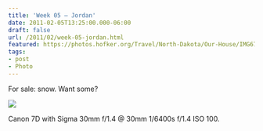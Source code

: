 ```yaml
---
title: 'Week 05 – Jordan'
date: 2011-02-05T13:25:00.000-06:00
draft: false
url: /2011/02/week-05-jordan.html
featured: https://photos.hofker.org/Travel/North-Dakota/Our-House/IMG6744/1169883493_qtGtr-L.jpg
tags: 
- post
- Photo
---
```


For sale: snow. Want some?

![](https://photos.hofker.org/Travel/North-Dakota/Our-House/IMG6744/1169883493_qtGtr-L.jpg)

Canon 7D with Sigma 30mm f/1.4 @ 30mm 1/6400s f/1.4 ISO 100.